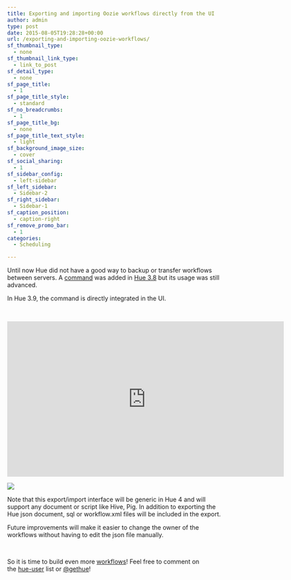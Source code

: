 ```yaml
---
title: Exporting and importing Oozie workflows directly from the UI
author: admin
type: post
date: 2015-08-05T19:28:28+00:00
url: /exporting-and-importing-oozie-workflows/
sf_thumbnail_type:
  - none
sf_thumbnail_link_type:
  - link_to_post
sf_detail_type:
  - none
sf_page_title:
  - 1
sf_page_title_style:
  - standard
sf_no_breadcrumbs:
  - 1
sf_page_title_bg:
  - none
sf_page_title_text_style:
  - light
sf_background_image_size:
  - cover
sf_social_sharing:
  - 1
sf_sidebar_config:
  - left-sidebar
sf_left_sidebar:
  - Sidebar-2
sf_right_sidebar:
  - Sidebar-1
sf_caption_position:
  - caption-right
sf_remove_promo_bar:
  - 1
categories:
  - Scheduling

---
```

Until now Hue did not have a good way to backup or transfer workflows between servers. A [command][1] was added in [Hue 3.8][2] but its usage was still advanced.

In Hue 3.9, the command is directly integrated in the UI.

&nbsp;

<iframe src="https://player.vimeo.com/video/135470163?dnt=1&app_id=122963" width="640" height="360" frameborder="0" title="Hadoop Tutorial: import and export Oozie Workflows" allow="autoplay; fullscreen" allowfullscreen></iframe>

[<img src="https://cdn.gethue.com/uploads/2015/08/import-export-documents-1024x569.png" />][3]

Note that this export/import interface will be generic in Hue 4 and will support any document or script like Hive, Pig. In addition to exporting the Hue json document, sql or workflow.xml files will be included in the export.

Future improvements will make it easier to change the owner of the workflows without having to edit the json file manually.

&nbsp;

So it is time to build even more [workflows][4]! Feel free to comment on the [hue-user][5] list or [@gethue][6]!

 [1]: https://gethue.com/export-and-import-your-oozie-workflows/
 [2]: https://gethue.com/hue-3-8-with-an-oozie-editor-revamp-better-performances-improved-spark-ui-is-out/
 [3]: https://cdn.gethue.com/uploads/2015/08/import-export-documents.png
 [4]: https://gethue.com/new-apache-oozie-workflow-coordinator-bundle-editors/
 [5]: http://groups.google.com/a/cloudera.org/group/hue-user
 [6]: https://twitter.com/gethue
